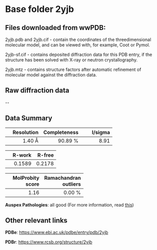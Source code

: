 # Base folder 2yjb

## Files downloaded from wwPDB:

2yjb.pdb and 2yjb.cif - contain the coordinates of the threedimensional molecular model, and can be viewed with, for example, Coot or Pymol.

2yjb-sf.cif - contains deposited diffraction data for this PDB entry, if the structure has been solved with X-ray or neutron crystallography.

2yjb.mtz - contains structure factors after automatic refinement of molecular model against the diffraction data.

## Raw diffraction data

--<br> 

## Data Summary
|   | Resolution | Completeness| I/sigma |
|---|-------------:|----------------:|--------------:|
|   |1.40 Å|90.89 %|<img width=50/>8.91 |

|   | **R-work**| **R-free**   
|---|-------------:|----------------:|           
||  0.1589|  0.2178|

|   |**MolProbity<br>score**| **Ramachandran<br>outliers** 
|---|-------------:|----------------:|
||  1.16|  0.00 %|

**Auspex Pathologies**: all good (For more information, read [this](https://github.com/thorn-lab/coronavirus_structural_task_force/blob/master/pdb/human_interaction_partners/Cathepsin_L/2yjb/validation/auspex/2yjb_auspex_comments.txt))

 



## Other relevant links 
**PDBe**:  https://www.ebi.ac.uk/pdbe/entry/pdb/2yjb
 
**PDBr**: https://www.rcsb.org/structure/2yjb 

